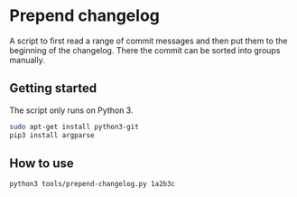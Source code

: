 # Prepend changelog

A script to first read a range of commit messages and then put them to the beginning of the changelog. There the commit can be sorted into groups manually.

## Getting started

The script only runs on Python 3.

``` bash
sudo apt-get install python3-git
pip3 install argparse
```

## How to use

``` bash
python3 tools/prepend-changelog.py 1a2b3c
```

